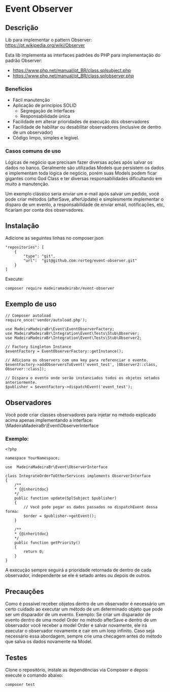 # Event Observer

## Descrição
Lib para implementar o pattern Observer: https://pt.wikipedia.org/wiki/Observer

Esta lib implementa as interfaces padrões do PHP para implementação do padrão Observer:

 - https://www.php.net/manual/pt_BR/class.splsubject.php
 - https://www.php.net/manual/pt_BR/class.splobserver.php

### Benefícios

 - Fácil manutenção
 - Aplicação de princípios SOLID
   - Segregação de Interfaces
   - Responsabilidade única
 - Facilidade em alterar prioridades de execução dos observadores
 - Facilidade de habilitar ou desabilitar observadores (inclusive de dentro de um observador)
 - Código limpo, simples e legível.

### Casos comuns de uso
Lógicas de negócio que precisam fazer diversas ações após salvar os dados no banco. Geralmente são utilizadas Models que persistem os dados e implementam toda lógica de negócio, porém suas Models podem ficar gigantes como God Class e ter diversas responsabilidades dificultando em muito a manutenção. 

Um exemplo clássico seria enviar um e-mail após salvar um pedido, você pode criar métodos (afterSave, afterUpdate) e simplesmente implementar o disparo de um evento, a responsabilidade de enviar email, notificações, etc, ficariam por conta dos observadores.

## Instalação

Adicione as seguintes linhas no composer.json

    "repositories": [
        {
            "type": "git",
            "url":  "git@github.com:rorteg/event-observer.git"
        }
    ]
    
Execute:
```
composer require madeiramadeirabr/event-observer
```

## Exemplo de uso



```
// Composer autoload
require_once('vendor/autoload.php');

use MadeiraMadeiraBr\Event\EventObserverFactory;
use MadeiraMadeiraBr\Integration\Event\Tests\Stub\Observer;
use MadeiraMadeiraBr\Integration\Event\Tests\Stub\Observer2;

// Factory Singleton Instance
$eventFactory = EventObserverFactory::getInstance();

// Adiciona os observers com uma key para referenciar o evento.
$eventFactory->addObserversToEvent('event_test', [Observer2::class, Observer::class]);

// Dispara o evento onde serão instanciados todos os objetos setados anteriormente.
$publisher = $eventFactory->dispatchEvent('event_test');
```

## Observadores

Você pode criar classes observadores para injetar no método explicado acima apenas implementando a interface: \MadeiraMadeiraBr\Event\ObserverInterface

### Exemplo:
```
<?php 

namespace YourNamespace;

use  MadeiraMadeiraBr\Event\ObserverInterface

class IntegrateOrderToOtherServices implements ObserverInterface
{
    /**
    * {@inheritdoc}
    */
    public function update(SplSubject $publisher)
    {
        // Você pode pegar os dados passados no dispatchEvent dessa forma:
        $order = $publisher->getEvent();
    }

    /**
    * {@inheritdoc}
    */
    public function getPriority()
    {
        return 0;
    }
}

```

A execução sempre seguirá a prioridade retornada de dentro de cada observador, independente se ele é setado antes ou depois de outros.


## Precauções
Como é possível receber objetos dentro de um observador é necessário um certo cuidado ao executar um método de um determinado objeto que pode ser um disparador de um evento.
Exemplo: Se criar um disparador de evento dentro de uma model Order no método afterSave e dentro de um observador você receber a model Order e salvar novamente, ele irá executar o observador novamente e cair em um loop infinito. Caso seja necessário essa abordagem, sempre crie uma checagem antes do método que salva os dados novamente na Model.


## Testes
Clone o repositório, instale as dependências via Composer e depois execute o comando abaixo:
```
composer test
```

